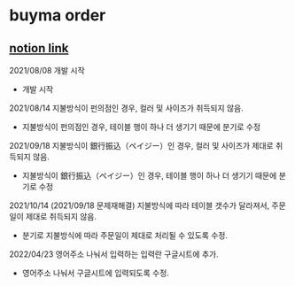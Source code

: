 # buyma order

## [notion link](https://www.notion.so/buyma-ad5fca580926462f9036506fe1fac290)

2021/08/08
개발 시작

- 개발 시작

2021/08/14
지불방식이 펀의점인 경우, 컬러 및 사이즈가 취득되지 않음.

- 지불방식이 펀의점인 경우, 테이블 행이 하나 더 생기기 때문에 분기로 수정

2021/09/18
지불방식이 銀行振込（ペイジー）인 경우, 컬러 및 사이즈가 제대로 취득되지 않음.

- 지불방식이 銀行振込（ペイジー）인 경우, 테이블 행이 하나 더 생기기 때문에 분기로 수정

2021/10/14 (2021/09/18 문제재해결)
지불방식에 따라 테이블 갯수가 달라져서, 주문일이 제대로 취득되지 않음.

- 분기로 지불방식에 따라 주문일이 제대로 처리될 수 있도록 수정.

2022/04/23
영어주소 나눠서 입력하는 입력란 구글시트에 추가.

- 영어주소 나눠서 구글시트에 입력되도록 수정.
